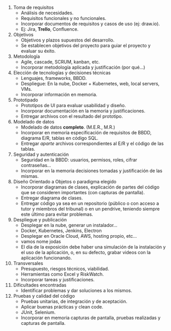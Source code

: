 1. Toma de requisitos
	- Análisis de necesidades.
	- Requisitos funcionales y no funcionales.
	- Incorporar documentos de requisitos y casos de uso (ej: draw.io).
	- Ej: Jira, **Trello**, Confluence.
2. Objetivos
	- Objetivos y plazos supuestos del desarrollo.
	- Se establecen objetivos del proyecto para guiar el proyecto y evaluar su éxito.
3. Metodología
	- Agile, cascade, SCRUM, kanban, etc.
	- Incorporar metodología aplicada y justificación (por qué...)
4. Elección de tecnologías y decisiones técnicas
	- Lenguajes, frameworks, BBDD.
	- Despliegue: En la nube, Docker + Kubernetes, web, local servers, VMs.
	- Incorporar información en memoria.
5. Prototipado
	- Prototipos de UI para evaluar usabilidad y diseño.
	- Incorporar documentación en la memoria y justificaciones.
	- Entregar archivos con el resultado del prototipo.
6. Modelado de datos
	- Modelado de datos **completo**. (M.E.R., M.R.)
	- Incorporar en memoria especificación de requisitos de BBDD, diagrama E/R, tablas en código SQL.
	- Entregar *aparte* archivos correspondientes al E/R y el código de las tablas.
7. Seguridad y autenticación
	- Seguridad en la BBDD: usuarios, permisos, roles, cifrar contraseñas...
	- Incorporar en la memoria decisiones tomadas y justificación de las mismas.
8. Diseño Orientado a Objetos o paradigma elegido
	- Incorporar diagramas de clases, explicación de partes del código que se consideren importantes (con capturas de pantalla).
	- Entregar diagrama de clases.
	- Entregar código ya sea en un repositorio (público o con acceso a tutor y miembros del tribunal) o en un pendrive, teniendo siempre este último para evitar problemas.
9. Despliegue y publicación
	- Desplegar en la nube, generar un instalador...
	- Docker, Kubernetes, Jenkins, Electron
	- Desplegar en Oracle Cloud, AWS, hosting propio, etc...
	- vamos nome jodas
	- El día de la exposición debe haber una simulación de la instalación y el uso de la aplicación, o, en su defecto, grabar videos con la aplicación funcionando.
10. Transversales
	- Presupuesto, riesgos técnicos, viabilidad.
	- Herramientas como Excel y RiskWatch.
	- Incorporar tareas y justificaciones.
11. Dificultades encontradas
	- Identificar problemas y dar soluciones a los mismos.
12. Pruebas y calidad del código
	- Pruebas unitarias, de integración y de aceptación.
	- Aplicar buenas prácticas y clean code.
	- JUnit, Selenium.
	- Incorporar en memoria capturas de pantalla, pruebas realizadas y capturas de pantalla.